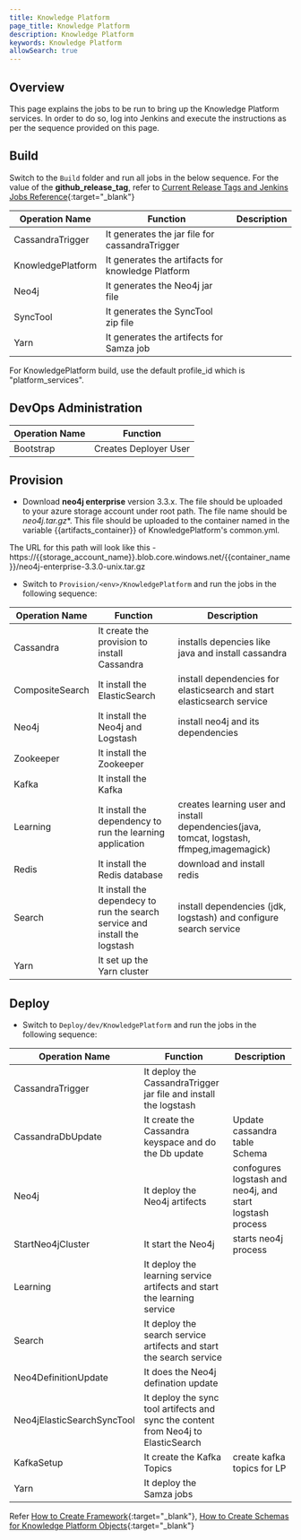 ```yaml
---
title: Knowledge Platform
page_title: Knowledge Platform
description: Knowledge Platform
keywords: Knowledge Platform
allowSearch: true
--- 
```


## Overview
This page explains the jobs to be run to bring up the Knowledge Platform services. In order to do so, log into Jenkins and execute the instructions as per the sequence provided on this page.

## Build

Switch to the `Build` folder and run all jobs in the below sequence. For the value of the **github_release_tag**, refer to [Current Release Tags and Jenkins Jobs Reference](developer-docs/server-installation/current_release_tags_n_jenkins_jobs){:target="_blank"}

 Operation Name    | Function              | Description |
| --------------   | --------------------- | -----------------
| CassandraTrigger | It generates the jar file for cassandraTrigger |
| KnowledgePlatform| It generates the artifacts for knowledge Platform |
| Neo4j            | It generates the Neo4j jar file|
| SyncTool         | It generates the SyncTool zip file |
| Yarn             | It generates the artifects for Samza job |




For KnowledgePlatform build, use the default profile_id which is "platform_services".

## DevOps Administration

| Operation Name | Function              |
| -------------- | --------------------- |
| Bootstrap      | Creates Deployer User |

## Provision

*   Download **neo4j enterprise** version 3.3.x. The file should be uploaded to your azure storage account under root path. The file name should be **neo4j*.tar.gz**. This file should be uploaded to the container named in the variable {{artifacts_container}} of KnowledgePlatform's common.yml.

The URL for this path will look like this - https://{{storage_account_name}}.blob.core.windows.net/{{container_name}}/neo4j-enterprise-3.3.0-unix.tar.gz

*   Switch to `Provision/<env>/KnowledgePlatform` and run the jobs in the following sequence:   
    
| Operation Name | Function              | Description |
| -------------- | --------------------- |------------------
| Cassandra      | It create the provision to install Cassandra| installs depencies like java and install cassandra 
| CompositeSearch| It install the ElasticSearch | install dependencies for elasticsearch and start elasticsearch service |
| Neo4j          | It install the Neo4j and Logstash| install neo4j and its dependencies
| Zookeeper      | It install the Zookeeper |
| Kafka          | It install the Kafka |
| Learning       | It install the dependency to run the learning application | creates learning user and install dependencies(java, tomcat, logstash, ffmpeg,imagemagick) |
| Redis          | It install the Redis database | download and install redis |
| Search         | It install the dependecy to run the search service and install the logstash | install dependencies (jdk, logstash) and configure search service 
| Yarn           | It set up the Yarn cluster | 

## Deploy

*   Switch to `Deploy/dev/KnowledgePlatform` and run the jobs in the following sequence:
 
| Operation Name      | Function              | Description |
| --------------      | --------------------- |--------------|
| CassandraTrigger    | It deploy the CassandraTrigger jar file and install the logstash |
| CassandraDbUpdate   | It create the Cassandra keyspace and do the Db update| Update cassandra table Schema
| Neo4j               | It deploy the Neo4j artifects |confogures logstash and neo4j, and start logstash process
| StartNeo4jCluster   | It start the Neo4j | starts neo4j process
| Learning            | It deploy the learning service artifects and start the learning service |
| Search              | It deploy the search service artifects and start the search service |
| Neo4DefinitionUpdate| It does the Neo4j defination update|
| Neo4jElasticSearchSyncTool|It deploy the sync tool artifects and sync the content from Neo4j to ElasticSearch  |
| KafkaSetup          | It create the Kafka Topics| create kafka topics for LP |
| Yarn                | It deploy the Samza jobs


Refer [How to Create Framework](developer-docs/how-to-guide/how_to_create_framework_in_sunbird){:target="_blank"}, [How to Create Schemas for Knowledge Platform Objects](developer-docs/server-installation/knowledge-platform-object-schema){:target="_blank"}
